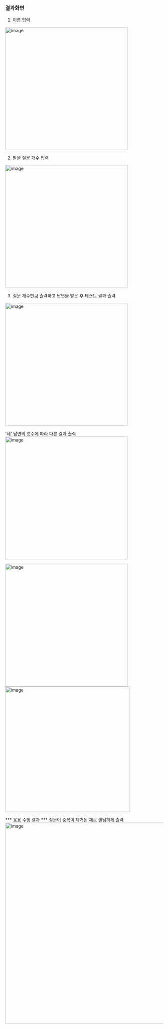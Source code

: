 ### 결과화면
1. 이름 입력
<img width="390" alt="image" src="https://user-images.githubusercontent.com/74848401/162174165-231e4c50-78fb-4b64-acf7-8e1057884575.png">

2. 받을 질문 개수 입력
<img width="390" alt="image" src="https://user-images.githubusercontent.com/74848401/162174286-62753417-229c-455d-bd52-be198af34c0d.png">

3. 질문 개수만큼 출력하고 답변을 받은 후 테스트 결과 출력
<img width="390" alt="image" src="https://user-images.githubusercontent.com/74848401/162174469-88a592b1-a1c2-40e0-baa6-6956d34ca6a7.png">

'네' 답변의 갯수에 따라 다른 결과 출력
<img width="390" alt="image" src="https://user-images.githubusercontent.com/74848401/162174669-ae3893b5-c67b-459d-9be3-60a397d3151e.png">

<img width="390" alt="image" src="https://user-images.githubusercontent.com/74848401/162174938-409fda16-cb3c-400a-9648-ae91958f406f.png">

<img width="398" alt="image" src="https://user-images.githubusercontent.com/74848401/162175074-5ae5425d-6489-4f5a-93bc-a2a77d15343d.png">

*** 응용 수행 결과 ***
질문이 중복이 제거된 채로 랜덤하게 출력
<img width="638" alt="image" src="https://user-images.githubusercontent.com/74848401/162175319-f56e84e7-2e9c-4193-943b-087f43ad12d1.png">
